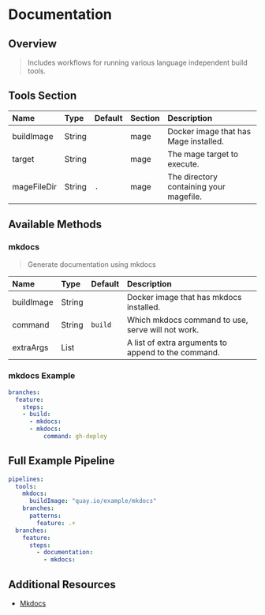 # Documentation

## Overview

> Includes workflows for running various language independent build tools.

## Tools Section

| Name        | Type   | Default   | Section   | Description                             |
|:------------|:-------|:----------|:----------|:----------------------------------------|
| buildImage  | String |           | mage      | Docker image that has Mage installed.   |
| target      | String |           | mage      | The mage target to execute.             |
| mageFileDir | String | `.`       | mage      | The directory containing your magefile. |

## Available Methods

### mkdocs

> Generate documentation using mkdocs

| Name       | Type   | Default   | Description                                         |
|:-----------|:-------|:----------|:----------------------------------------------------|
| buildImage | String |           | Docker image that has mkdocs installed.             |
| command    | String | `build`   | Which mkdocs command to use, serve will not work.   |
| extraArgs  | List   |           | A list of extra arguments to append to the command. |

### mkdocs Example

```yaml
branches:
  feature:
    steps:
    - build:
      - mkdocs:
      - mkdocs:
          command: gh-deploy
```

## Full Example Pipeline

```yaml
pipelines:
  tools:
    mkdocs:
      buildImage: "quay.io/example/mkdocs"
    branches:
      patterns:
        feature: .+
  branches:
    feature:
      steps:
        - documentation:
          - mkdocs:
```

## Additional Resources

* [Mkdocs](http://www.mkdocs.org)